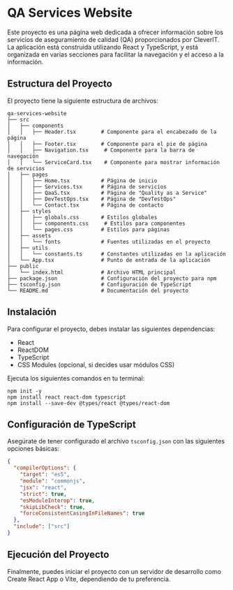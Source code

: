 # QA Services Website

Este proyecto es una página web dedicada a ofrecer información sobre los servicios de aseguramiento de calidad (QA) proporcionados por CleverIT. La aplicación está construida utilizando React y TypeScript, y está organizada en varias secciones para facilitar la navegación y el acceso a la información.

## Estructura del Proyecto

El proyecto tiene la siguiente estructura de archivos:

```
qa-services-website
├── src
│   ├── components
│   │   ├── Header.tsx        # Componente para el encabezado de la página
│   │   ├── Footer.tsx        # Componente para el pie de página
│   │   ├── Navigation.tsx     # Componente para la barra de navegación
│   │   └── ServiceCard.tsx    # Componente para mostrar información de servicios
│   ├── pages
│   │   ├── Home.tsx          # Página de inicio
│   │   ├── Services.tsx      # Página de servicios
│   │   ├── QaaS.tsx          # Página de "Quality as a Service"
│   │   ├── DevTestOps.tsx    # Página de "DevTestOps"
│   │   └── Contact.tsx       # Página de contacto
│   ├── styles
│   │   ├── globals.css       # Estilos globales
│   │   ├── components.css     # Estilos para componentes
│   │   └── pages.css         # Estilos para páginas
│   ├── assets
│   │   └── fonts             # Fuentes utilizadas en el proyecto
│   ├── utils
│   │   └── constants.ts      # Constantes utilizadas en la aplicación
│   └── App.tsx               # Punto de entrada de la aplicación
├── public
│   └── index.html            # Archivo HTML principal
├── package.json              # Configuración del proyecto para npm
├── tsconfig.json             # Configuración de TypeScript
└── README.md                 # Documentación del proyecto
```

## Instalación

Para configurar el proyecto, debes instalar las siguientes dependencias:

- React
- ReactDOM
- TypeScript
- CSS Modules (opcional, si decides usar módulos CSS)

Ejecuta los siguientes comandos en tu terminal:

```
npm init -y
npm install react react-dom typescript
npm install --save-dev @types/react @types/react-dom
```

## Configuración de TypeScript

Asegúrate de tener configurado el archivo `tsconfig.json` con las siguientes opciones básicas:

```json
{
  "compilerOptions": {
    "target": "es5",
    "module": "commonjs",
    "jsx": "react",
    "strict": true,
    "esModuleInterop": true,
    "skipLibCheck": true,
    "forceConsistentCasingInFileNames": true
  },
  "include": ["src"]
}
```

## Ejecución del Proyecto

Finalmente, puedes iniciar el proyecto con un servidor de desarrollo como Create React App o Vite, dependiendo de tu preferencia.